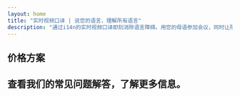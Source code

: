 ```yaml
---
layout: home
title: "实时视频口译 | 说您的语言，理解所有语言"
description: "通过i14n的实时视频口译即刻消除语言障碍。用您的母语参加会议，同时让所有人都能完美理解。当科技可以架起沟通的桥梁时，何必去学习新语言？"
---
```


<!-- text="专注于成长 — 让iMind处理语言问题。" -->
<!-- text="课堂需要数年时间；iMind今天就能实现所有语言的实时理解。" -->
<!-- text="即刻理解 — 无需学习外语" -->

<HeroSection
title="实时**口译**视频会议"
text="为那些因**语言障碍**而错失商机、延误进度和造成代价高昂错误的企业提供解决方案。">
<AuthButton text="体验实时演示" buttonClass="brand"/>
<NavButton to="#pricing" buttonClass="alt" buttonLabel="价格" />
</HeroSection>

<span id="1"></span>

<FeatureBlock :card="{
  title: '即时使用100多种语言交流',
  details: 'iMind使每位参与者都能使用母语自然交谈 — 在[实时](/guide/how-it-works)环境下，无需字幕，没有延迟。',
    items: [
      '✧ 自由发言 — 即刻被理解。',
      '✧ AI驱动的口译能够准确把握语气、意图和行业专业术语。',
      '⚡︎ 双向、连续的**语音对语音口译**，无需手动设置。',
    ],
  link: './guide/what-is-imind',
  src: {
    light: '/1.png',
    dark: '/1.png',
  },
  inversion: false
}" />

<span id="2"></span>

<FeatureBlock :card="{
  title: '会议中的**智慧大脑**',
  details: 'iMind将每次多语言会议转化为清晰、可搜索的知识。',
  items: [
    '⚡︎ 即时搜索过去和当前会议的任何内容。自然提问，无需回看录音即可获得精确答案。',
    '✧ 永不遗漏任何会议事项。我们的AI自动从对话中提取任务、负责人和截止日期。',
    '✧ AI会议摘要用任何语言即时提供关键要点，无需手动记录即可保持所有人步调一致。',
  ],
  link: '/guide/how-it-works#🧩-deep-memory-deep-understanding',
  src: {
    light: '/2l.png',
    dark: '/2d.png',
  },
  inversion: true
}" />

<span id="3"></span>

<FeatureBlock :card="{
  title: '专为正式会议打造 — 不仅仅是对话',
  details: 'iMind是专业级视频会议平台，而不是轻量级附加组件或插件。',
  items: [
    '✧ 1080p分辨率、智能降噪和专注语音采集。',
    '✧ 日程安排、会议管理、演示、录制和完整日历集成 — 一切内置，随时可用。',
    '⚡︎ 实时转录、参与者聊天，以及确保会议高效进行的AI助手。'
  ],
  link: '/guide/how-it-works',
  src: {
    light: '/3l.png',
    dark: '/3d.png',
  },
  inversion: false
}" />

<span id="4"></span>

<FeatureBlock
  :card="{
    title: '安全且保密的设计理念',
    details:
      'iMind专为重要对话而设计。虽然我们依赖最优质的第三方基础设施，但[保密性始终掌握在您手中](/guide/privacy-architecture)。',
    items: [
      '⚡︎ 基于区域的隐私保护 — 选择数据处理地点。我们根据您的合规区域（如欧盟、美国、亚洲）路由所有口译、存储和分析服务。',
      '✧ 默认私密 — iMind本身**绝不**存储或使用您的内容用于训练、分析或第三方访问。',
      '✧ 架构层面的合规性 — 符合GDPR、CCPA和UAE PDPL要求，完全支持数据导出和删除权限。'
    ],
    link: '/guide/privacy-architecture',
    src: {
      light: '/4.png',
      dark: '/4.png',
    },
    inversion: true
  }"
/>

## 价格方案

<PricingPlans :plans="[
  {
    title: '商业入门版',
    price: '每位用户 **$7** /月，一年期合约',
    details: '按月付费则为每位用户 $8.40/月',
    items: [
      '即时使用100多种语言交谈 [💬](#1)',
      '专为正式会议设计 — 不只是简单对话 [💬](#3)',
    ],
    linkText: '开始试用',
    linkHref: '/guide/use-cases#negotiations',
  },
  {
    title: '商业标准版',
    price: '每位用户 **$14** /月，一年期合约',
    details: '按月付费则为每位用户 $16.80/月',
    items: [
      '即时使用100多种语言交谈 [💬](#1)',
      '专为正式会议设计 — 不只是简单对话 [💬](#3)',
      '会议中的智能助手 [💬](#2)',
    ],
    linkText: '开始试用',
    linkHref: '/guide/use-cases#operations',
  },
  {
    title: '商业高级版',
    price: '每位用户 **$22** /月，一年期合约',
    details: '按月付费则为每位用户 $16.80/月',
    items: [
      '即时使用100多种语言交谈 [💬](#1)',
      '专为正式会议设计 — 不只是简单对话 [💬](#3)',
      '会议中的智能助手 [💬](#2)',
      '区域分段隐私架构 [💬](#4)'
    ],
    linkText: '开始试用',
    linkHref: '/guide/use-cases#operations',
  }
]" />

## 查看我们的常见问题解答，了解更多信息。

<AccordionGroup :items="[
  {
    q: '外部参与者可以加入通话吗？',
    a: '**当然可以**。对于 iMind 的免费版本，参与者可以使用 Google 账号登录，或经会议组织者批准后加入。<br><br>对于 Google Workspace 用户，创建会议后，您可以邀请任何人加入，即使他们没有 Google 账号。只需与所有会议参与者分享链接或会议 ID 即可。[💬](#2)'
  },
  {
    q: 'iMind 收费是多少？',
    a: '任何拥有 Google 账号的人都可以免费创建视频会议，邀请最多 100 名参与者，每次会议时长最多 60 分钟。对于移动电话和一对一通话，没有时间限制。<br><br>如需更长、更大规模的会议或其他功能，如国际拨入号码、会议录制、直播和管理控制等，请查看组织版或 Google Workspace Individual 的计划和定价。'
  },
  {
    q: '如何获取高级功能？',
    a: '高级功能在我们的 Google Workspace 计划和 Google One Premium 中提供。'
  },
  {
    q: '会议内容安全吗？',
    a: '是的。Meet 中的所有视频和音频流都经过加密。即使用户在外部，也可以安全地加入。'
  },
  {
    q: '电话拨入访问是否需要第三方服务？',
    a: '不需要。使用 Google Workspace 企业版，您可以在每次会议中包含电话号码和 PIN 码，无需其他配置。详情请查看电话拨入文档。'
  }
]" />